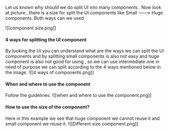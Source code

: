 Let us known why should we do split UI into many components . Now look at picture , there is a size for split the UI components like Small  ---> Huge components. Both ways can we used

![[component size.png]]


#### **4 ways for splitting the UI component**
By looking the UI you can understand what are the ways we can split the UI components and by splitting small components is also not easy and huge component is also not good for using , so we can use intermediate one in need of purpose we can split according to the 4 ways mentioned below in the image.
![[4 ways of components.png]]

#### **When and where to use the component** 
Follow the guidelines.
![[when and where to use the component.png]]

#### **How to use the size of the component?**
Here in this example we see that huge component we cannot reuse it and small component we reuse it. 
![[Different size component.png]]